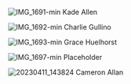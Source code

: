 ![IMG_1691-min](https://user-images.githubusercontent.com/89402649/231314517-0e0b16a2-e5cb-4bc3-ab65-acd58024fde0.png)
Kade Allen


![IMG_1692-min](https://user-images.githubusercontent.com/89402649/231314538-2eda5be0-7ccb-45b7-be1f-aa0c8c7692ea.png)
Charlie Gullino


![IMG_1693-min](https://user-images.githubusercontent.com/89402649/231314542-49cbc030-21a1-403d-bae8-919c785fff1a.png)
Grace Huelhorst


![IMG_1697-min](https://user-images.githubusercontent.com/89402649/231314552-a2374990-0b2b-44a0-aa70-22b9b0a6c272.png)
Placeholder


![20230411_143824](https://user-images.githubusercontent.com/89402649/231314831-95de2baa-8ce4-410f-9f54-48515fc3cbcb.jpg)
Cameron Allan

